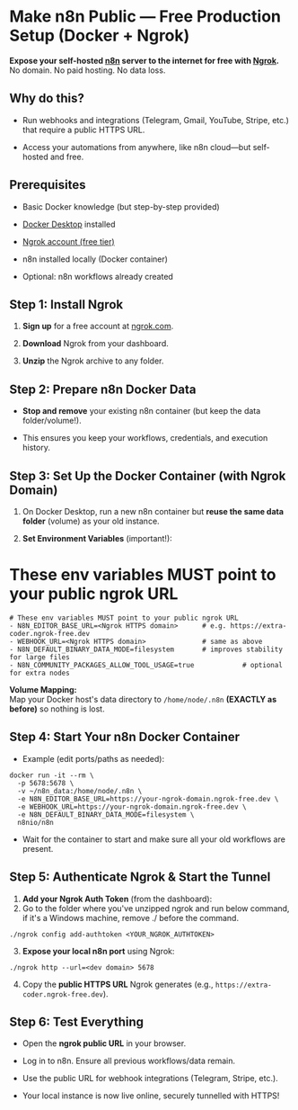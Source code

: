 # Make n8n Public — Free Production Setup (Docker + Ngrok)
**Expose your self-hosted  [n8n](https://n8n.io/)  server to the internet for free with  [Ngrok](https://ngrok.com/).**  
No domain. No paid hosting. No data loss.
## Why do this?

-   Run webhooks and integrations (Telegram, Gmail, YouTube, Stripe, etc.) that require a public HTTPS URL.
    
-   Access your automations from anywhere, like n8n cloud—but self-hosted and free.
## Prerequisites

-   Basic Docker knowledge (but step-by-step provided)
    
-   [Docker Desktop](https://www.docker.com/products/docker-desktop)  installed
    
-   [Ngrok account (free tier)](https://ngrok.com/)
    
-   n8n installed locally (Docker container)
    
-   Optional: n8n workflows already created
## Step 1: Install Ngrok

1.  **Sign up**  for a free account at  [ngrok.com](https://ngrok.com/).
    
2.  **Download**  Ngrok from your dashboard.
    
3.  **Unzip**  the Ngrok archive to any folder.
## Step 2: Prepare n8n Docker Data

-   **Stop and remove**  your existing n8n container (but keep the data folder/volume!).
    
-   This ensures you keep your workflows, credentials, and execution history.
## Step 3: Set Up the Docker Container (with Ngrok Domain)

1.  On Docker Desktop, run a new n8n container but  **reuse the same data folder**  (volume) as your old instance.
    
2.  **Set Environment Variables**  (important!):
# These env variables MUST point to your public ngrok URL
```
# These env variables MUST point to your public ngrok URL
- N8N_EDITOR_BASE_URL=<Ngrok HTTPS domain>      # e.g. https://extra-coder.ngrok-free.dev
- WEBHOOK_URL=<Ngrok HTTPS domain>              # same as above
- N8N_DEFAULT_BINARY_DATA_MODE=filesystem       # improves stability for large files
- N8N_COMMUNITY_PACKAGES_ALLOW_TOOL_USAGE=true            # optional for extra nodes
```
**Volume Mapping:**  
Map your Docker host's data directory to `/home/node/.n8n`  **(EXACTLY as before)** so nothing is lost.
## Step 4: Start Your n8n Docker Container

-   Example (edit ports/paths as needed):
```
docker run -it --rm \
  -p 5678:5678 \
  -v ~/n8n_data:/home/node/.n8n \
  -e N8N_EDITOR_BASE_URL=https://your-ngrok-domain.ngrok-free.dev \
  -e WEBHOOK_URL=https://your-ngrok-domain.ngrok-free.dev \
  -e N8N_DEFAULT_BINARY_DATA_MODE=filesystem \
  n8nio/n8n
```
-   Wait for the container to start and make sure all your old workflows are present.
## Step 5: Authenticate Ngrok & Start the Tunnel

1.  **Add your Ngrok Auth Token**  (from the dashboard):
2. Go to the folder where you've unzipped ngrok  and run below command, if it's a Windows machine, remove ./ before the command.
```
./ngrok config add-authtoken <YOUR_NGROK_AUTHTOKEN>
```
3. **Expose your local n8n port** using Ngrok:
```
./ngrok http --url=<dev domain> 5678
```
4.  Copy the  **public HTTPS URL**  Ngrok generates (e.g.,  `https://extra-coder.ngrok-free.dev`).
## Step 6: Test Everything

-   Open the  **ngrok public URL**  in your browser.
    
-   Log in to n8n. Ensure all previous workflows/data remain.
    
-   Use the public URL for webhook integrations (Telegram, Stripe, etc.).
    
-   Your local instance is now live online, securely tunnelled with HTTPS!
